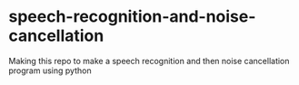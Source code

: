 # speech-recognition-and-noise-cancellation
Making this repo to make a speech recognition and then noise cancellation program using python
